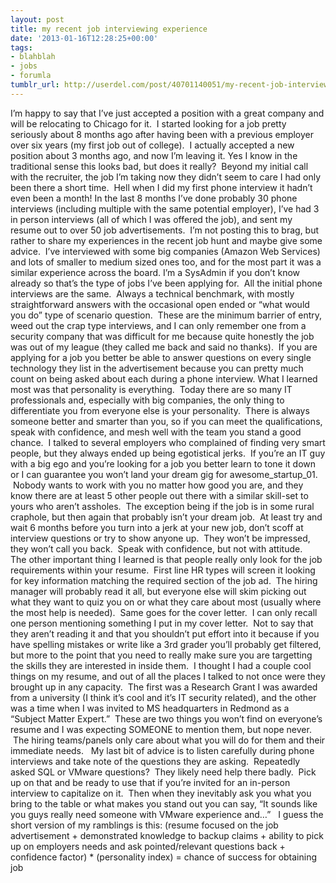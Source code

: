 ```yaml
---
layout: post
title: my recent job interviewing experience
date: '2013-01-16T12:28:25+00:00'
tags:
- blahblah
- jobs
- forumla
tumblr_url: http://userdel.com/post/40701140051/my-recent-job-interviewing-experience
---
```

I’m happy to say that I’ve just accepted a position with a great company and will be relocating to Chicago for it.  I started looking for a job pretty seriously about 8 months ago after having been with a previous employer over six years (my first job out of college).  I actually accepted a new position about 3 months ago, and now I’m leaving it. Yes I know in the traditional sense this looks bad, but does it really?  Beyond my initial call with the recruiter, the job I’m taking now they didn’t seem to care I had only been there a short time.  Hell when I did my first phone interview it hadn’t even been a month!
In the last 8 months I’ve done probably 30 phone interviews (including multiple with the same potential employer), I’ve had 3 in person interviews (all of which I was offered the job), and sent my resume out to over 50 job advertisements.  I’m not posting this to brag, but rather to share my experiences in the recent job hunt and maybe give some advice.  I’ve interviewed with some big companies (Amazon Web Services) and lots of smaller to medium sized ones too, and for the most part it was a similar experience across the board.
I’m a SysAdmin if you don’t know already so that’s the type of jobs I’ve been applying for.  All the initial phone interviews are the same.  Always a technical benchmark, with mostly straightforward answers with the occasional open ended or “what would you do” type of scenario question.  These are the minimum barrier of entry, weed out the crap type interviews, and I can only remember one from a security company that was difficult for me because quite honestly the job was out of my league (they called me back and said no thanks).  If you are applying for a job you better be able to answer questions on every single technology they list in the advertisement because you can pretty much count on being asked about each during a phone interview.
What I learned most was that personality is everything.  Today there are so many IT professionals and, especially with big companies, the only thing to differentiate you from everyone else is your personality.  There is always someone better and smarter than you, so if you can meet the qualifications, speak with confidence, and mesh well with the team you stand a good chance.  I talked to several employers who complained of finding very smart people, but they always ended up being egotistical jerks.  If you’re an IT guy with a big ego and you’re looking for a job you better learn to tone it down or I can guarantee you won’t land your dream gig for awesome_startup_01.  Nobody wants to work with you no matter how good you are, and they know there are at least 5 other people out there with a similar skill-set to yours who aren’t assholes.  The exception being if the job is in some rural craphole, but then again that probably isn’t your dream job.  At least try and wait 6 months before you turn into a jerk at your new job, don’t scoff at interview questions or try to show anyone up.  They won’t be impressed, they won’t call you back.  Speak with confidence, but not with attitude.  
The other important thing I learned is that people really only look for the job requirements within your resume.  First line HR types will screen it looking for key information matching the required section of the job ad.  The hiring manager will probably read it all, but everyone else will skim picking out what they want to quiz you on or what they care about most (usually where the most help is needed).  Same goes for the cover letter.  I can only recall one person mentioning something I put in my cover letter.  Not to say that they aren’t reading it and that you shouldn’t put effort into it because if you have spelling mistakes or write like a 3rd grader you’ll probably get filtered, but more to the point that you need to really make sure you are targetting the skills they are interested in inside them.  I thought I had a couple cool things on my resume, and out of all the places I talked to not once were they brought up in any capacity.  The first was a Research Grant I was awarded from a university (I think it’s cool and it’s IT security related), and the other was a time when I was invited to MS headquarters in Redmond as a “Subject Matter Expert.”  These are two things you won’t find on everyone’s resume and I was expecting SOMEONE to mention them, but nope never.  The hiring teams/panels only care about what you will do for them and their immediate needs.  
My last bit of advice is to listen carefully during phone interviews and take note of the questions they are asking.  Repeatedly asked SQL or VMware questions?  They likely need help there badly.  Pick up on that and be ready to use that if you’re invited for an in-person interview to capitalize on it.  Then when they inevitably ask you what you bring to the table or what makes you stand out you can say, “It sounds like you guys really need someone with VMware experience and…”  
I guess the short version of my ramblings is this:
(resume focused on the job advertisement + demonstrated knowledge to backup claims + ability to pick up on employers needs and ask pointed/relevant questions back + confidence factor) * (personality index) = chance of success for obtaining job
